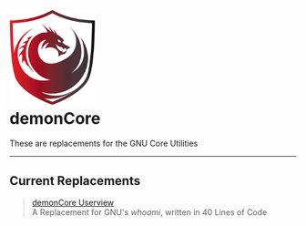 <h1> <img src="docs/demonCoreLogo.png" width=150px> </br> demonCore</h1>

These are replacements for the GNU Core Utilities


---
## Current Replacements
> [demonCore Userview](core/userview) \
> A Replacement for GNU's *whoami*, written in 40 Lines of Code
